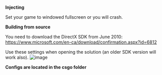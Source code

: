**Injecting**

Set your game to windowed fullscreen or you will crash.

**Building from source**

You need to download the DirectX SDK from June 2010: https://www.microsoft.com/en-ca/download/confirmation.aspx?id=6812

Use these settings when opening the solution (an older SDK version will work also).
![image](https://user-images.githubusercontent.com/45910586/196135348-893f8494-66df-4467-ad1b-127a2fa042cd.png)

**Configs are located in the csgo folder**
